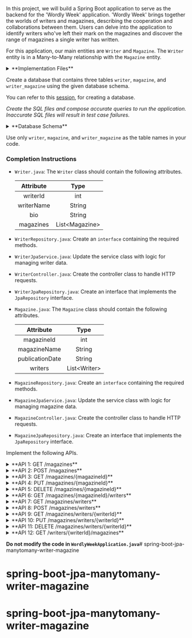In this project, we will build a Spring Boot application to serve as the backend for the 'Wordly Week' application. 'Wordly Week' brings together the worlds of writers and magazines, describing the cooperation and collaborations between them. Users can delve into the application to identify writers who've left their mark on the magazines and discover the range of magazines a single writer has written.

For this application, our main entities are `Writer` and `Magazine`. The `Writer` entity is in a Many-to-Many relationship with the `Magazine` entity.

<details>
<summary>**Implementation Files**</summary>

Use these files to complete the implementation:

- `WriterController.java`
- `WriterRepository.java`
- `WriterJpaService.java`
- `WriterJpaRepository.java`
- `Writer.java`
- `MagazineController.java`
- `MagazineRepository.java`
- `MagazineJpaService.java`
- `MagazineJpaRepository.java`
- `Magazine.java`

</details>

Create a database that contains three tables `writer`, `magazine`, and `writer_magazine` using the given database schema.

You can refer to this [session](https://learning.ccbp.in/course?c_id=e345dfa4-f5ce-406e-b19a-4ed720c54136&s_id=6a60610e-79c2-4e15-b675-45ddbd9bbe82&t_id=f880166e-2f51-4403-81a0-d2430694dae8), for creating a database.

_Create the SQL files and compose accurate queries to run the application. Inaccurate SQL files will result in test case failures._

<details>
<summary>**Database Schema**</summary>

#### Writer Table

| Columns |                 Type                  |
| :-----: | :-----------------------------------: |
|   id    | INTEGER (Primary Key, Auto Increment) |
|  name   |                 TEXT                  |
|   bio   |                 TEXT                  |

#### Magazine Table

|     Columns     |                 Type                  |
| :-------------: | :-----------------------------------: |
|       id        | INTEGER (Primary Key, Auto Increment) |
|      title      |                 TEXT                  |
| publicationDate |                 TEXT                  |

#### Junction Table

|  Columns   |                Type                |
| :--------: | :--------------------------------: |
|  writerId  | INTEGER (Foreign Key) |
| magazineId | INTEGER (Foreign Key) |

The columns `writerId` and `magazineId` can be combinedly declared as Primary Keys.

You can use the given sample data to populate the tables.

<details>
<summary>**Sample Data**</summary>

#### Writer Data

|  id   |       name       |                                   bio                                   |
| :---: | :--------------: | :---------------------------------------------------------------------: |
|   1   |     John Doe     |                     Famous writer of fantasy tales                      |
|   2   |    Jane Smith    |                     Renowned journalist and editor                      |
|   3   |   Emily Brontë   |                       Author of Wuthering Heights                       |
|   4   | Ernest Hemingway | Nobel Prize-winning author known for works like The Old Man and the Sea |

#### Magazine Data

|  id   |           title            | publicationDate |
| :---: | :------------------------: | :-------------: |
|   1   |       Fantasy Tales        |   2023-10-05    |
|   2   |     Journalist Weekly      |   2023-09-15    |
|   3   | Classic Literature Monthly |   2023-10-15    |
|   4   |   Modern Writers Digest    |   2023-09-20    |

#### Junction Table

| writerId | magazineId |
| :------: | :--------: |
|    1     |     1      |
|    1     |     2      |
|    2     |     2      |
|    3     |     3      |
|    4     |     3      |
|    4     |     4      |

</details>

</details>

<MultiLineNote>

Use only `writer`, `magazine`, and `writer_magazine` as the table names in your code.

</MultiLineNote>

### Completion Instructions

- `Writer.java`: The `Writer` class should contain the following attributes.

    | Attribute  |      Type      |
    | :--------: | :------------: |
    |  writerId  |      int       |
    | writerName |     String     |
    |    bio     |     String     |
    | magazines  | List\<Magazine> |

- `WriterRepository.java`: Create an `interface` containing the required methods.
- `WriterJpaService.java`: Update the service class with logic for managing writer data.
- `WriterController.java`: Create the controller class to handle HTTP requests.
- `WriterJpaRepository.java`: Create an interface that implements the `JpaRepository` interface.
  
- `Magazine.java`: The `Magazine` class should contain the following attributes.

    |    Attribute    |     Type     |
    | :-------------: | :----------: |
    |   magazineId    |     int      |
    |  magazineName   |    String    |
    | publicationDate |    String    |
    |     writers     | List\<Writer> |

- `MagazineRepository.java`: Create an `interface` containing the required methods.
- `MagazineJpaService.java`: Update the service class with logic for managing magazine data.
- `MagazineController.java`: Create the controller class to handle HTTP requests.
- `MagazineJpaRepository.java`: Create an interface that implements the `JpaRepository` interface.

Implement the following APIs.

<details>
<summary>**API 1: GET /magazines**</summary>

#### Path: `/magazines`

#### Method: `GET`

#### Description:

Returns a list of all magazines in the `magazine` table.

#### Response

```json
[
    {
        "magazineId": 1,
        "magazineName": "Fantasy Tales",
        "publicationDate": "2023-10-05",
        "writers": [
            {
                "writerId": 1,
                "writerName": "John Doe",
                "bio": "Famous writer of fantasy tales"
            }
        ]
    },
    ...
]
```

</details>

<details>
<summary>**API 2: POST /magazines**</summary>

#### Path: `/magazines`

#### Method: `POST`

#### Description:

Creates a new magazine in the `magazine` table. Also, create an association between the magazine and writers in the `writer_magazine` table based on the `writerId`s provided in the `writers` field. The `magazineId` is auto-incremented.

#### Request

```json
{
    "magazineName": "Mystery Weekly",
    "publicationDate": "2023-11-01",
    "writers": [
        {
            "writerId": 4
        }
    ]
}
```

#### Response

```json
{
    "magazineId": 5,
    "magazineName": "Mystery Weekly",
    "publicationDate": "2023-11-01",
    "writers": [
        {
            "writerId": 4,
            "writerName": "Ernest Hemingway",
            "bio": "Nobel Prize-winning author known for works like The Old Man and the Sea"
        }
    ]
}
```

</details>

<details>
<summary>**API 3: GET /magazines/{magazineId}**</summary>

#### Path: `/magazines/{magazineId}`

#### Method: `GET`

#### Description:

Returns a magazine based on the `magazineId`. If the given `magazineId` is not found in the `magazine` table, raise `ResponseStatusException` with `HttpStatus.NOT_FOUND`.

#### Success Response

```json
{
    "magazineId": 1,
    "magazineName": "Fantasy Tales",
    "publicationDate": "2023-10-05",
    "writers": [
        {
            "writerId": 1,
            "writerName": "John Doe",
            "bio": "Famous writer of fantasy tales"
        }
    ]
}
```

</details>

<details>
<summary>**API 4: PUT /magazines/{magazineId}**</summary>

#### Path: `/magazines/{magazineId}`

#### Method: `PUT`

#### Description:

Updates the details of a magazine based on the `magazineId` and returns the updated magazine details. Also update the associations between the magazine and writers, if the `writers` field is provided. If the given `magazineId` is not found in the `magazine` table, raise `ResponseStatusException` with `HttpStatus.NOT_FOUND`.

#### Request

```json
{
    "magazineName": "The Mystery Weekly",
    "writers": []
}
```

#### Success Response

```json
{
    "magazineId": 5,
    "magazineName": "The Mystery Weekly",
    "publicationDate": "2023-11-01",
    "writers": []
}
```

</details>

<details>
<summary>**API 5: DELETE /magazines/{magazineId}**</summary>

#### Path: `/magazines/{magazineId}`

#### Method: `DELETE`

#### Description:

Deletes a magazine from the `magazine` table and its associations from the `writer_magazine` table based on the `magazineId` and returns the status code `204`(raise `ResponseStatusException` with `HttpStatus.NO_CONTENT`). If the given `magazineId` is not found in the `magazine` table, raise `ResponseStatusException` with `HttpStatus.NOT_FOUND`.

</details>

<details>
<summary>**API 6: GET /magazines/{magazineId}/writers**</summary>

#### Path: `/magazines/{magazineId}/writers`

#### Method: `GET`

#### Description:

Returns all writers associated with the magazine based on the `magazineId`. If the given `magazineId` is not found in the `magazine` table, raise `ResponseStatusException` with `HttpStatus.NOT_FOUND`.

#### Success Response

```json
[
    {
        "writerId": 1,
        "writerName": "John Doe",
        "bio": "Famous writer of fantasy tales",
        "magazines": [
            {
                "magazineId": 1,
                "magazineName": "Fantasy Tales",
                "publicationDate": "2023-10-05"
            },
            {
                "magazineId": 2,
                "magazineName": "Journalist Weekly",
                "publicationDate": "2023-09-15"
            }
        ]
    }
]
```

</details>

<details>
<summary>**API 7: GET /magazines/writers**</summary>

#### Path: `/magazines/writers`

#### Method: `GET`

#### Description:

Returns a list of all writers in the `writer` table.

#### Response

```json
[
    {
        "writerId": 1,
        "writerName": "John Doe",
        "bio": "Famous writer of fantasy tales",
        "magazines": [
            {
                "magazineId": 1,
                "magazineName": "Fantasy Tales",
                "publicationDate": "2023-10-05"
            },
            {
                "magazineId": 2,
                "magazineName": "Journalist Weekly",
                "publicationDate": "2023-09-15"
            }
        ]
    },
    ...
]
```

</details>

<details>
<summary>**API 8: POST /magazines/writers**</summary>

#### Path: `/magazines/writers`

#### Method: `POST`

#### Description:

Creates a new writer in the `writer` table, if all the `magazineId`s in the `magazines` field exist in the `magazine` table. Also, create an association between the writer and magazines in the `writer_magazine` table. The `writerId` is auto-incremented. If any given `magazineId` is not found in the `magazine` table, raise `ResponseStatusException` with `HttpStatus.BAD_REQUEST`.

#### Request

```json
{
    "writerName": "Agatha Christie",
    "bio": "Best-selling mystery writer known for works like Murder on the Orient Express",
    "magazines": [
        {
            "magazineId": 4
        }
    ]
}
```

#### Success Response

```json
{
    "writerId": 5,
    "writerName": "Agatha Christie",
    "bio": "Best-selling mystery writer known for works like Murder on the Orient Express",
    "magazines": [
        {
            "magazineId": 4,
            "magazineName": "Modern Writers Digest",
            "publicationDate": "2023-09-20"
        }
    ]
}
```

</details>

<details>
<summary>**API 9: GET /magazines/writers/{writerId}**</summary>

#### Path: `/magazines/writers/{writerId}`

#### Method: `GET`

#### Description:

Returns a writer based on the `writerId`. If the given `writerId` is not found in the `writer` table, raise `ResponseStatusException` with `HttpStatus.NOT_FOUND`.


#### Success Response

```json
{
    "writerId": 1,
    "writerName": "John Doe",
    "bio": "Famous writer of fantasy tales",
    "magazines": [
        {
            "magazineId": 1,
            "magazineName": "Fantasy Tales",
            "publicationDate": "2023-10-05"
        },
        {
            "magazineId": 2,
            "magazineName": "Journalist Weekly",
            "publicationDate": "2023-09-15"
        }
    ]
}
```

</details>

<details>
<summary>**API 10: PUT /magazines/writers/{writerId}**</summary>

#### Path: `/magazines/writers/{writerId}`

#### Method: `PUT`

#### Description:

Updates the details of a writer based on the `writerId` and returns the updated writer details. Also update the associations between the writer and magazines, if the `magazines` field is provided. If the given `writerId` is not found in the `writer` table, raise `ResponseStatusException` with `HttpStatus.NOT_FOUND`. If any given `magazineId` is not found in the `magazine` table, raise `ResponseStatusException` with `HttpStatus.BAD_REQUEST`.

#### Request

```json
{
    "bio": "Best-selling mystery writer known for works like Murder on the 'Orient Express'",
    "magazines": [
        {
            "magazineId": 5
        }
    ]
}
```

#### Success Response

```json
{
    "writerId": 5,
    "writerName": "Agatha Christie",
    "bio": "Best-selling mystery writer known for works like Murder on the 'Orient Express'",
    "magazines": [
        {
            "magazineId": 5,
            "magazineName": "The Mystery Weekly",
            "publicationDate": "2023-11-01"
        }
    ]
}
```

</details>

<details>
<summary>**API 11: DELETE /magazines/writers/{writerId}**</summary>

#### Path:  `/magazines/writers/{writerId}`

#### Method: `DELETE`

#### Description:

Deletes a writer from the `writer` table and its associations from the `writer_magazine` table based on the `writerId` and returns the status code `204`(raise `ResponseStatusException` with `HttpStatus.NO_CONTENT`). If the given `writerId` is not found in the `writer` table, raise `ResponseStatusException` with `HttpStatus.NOT_FOUND`.

</details>

<details>
<summary>**API 12: GET /writers/{writerId}/magazines**</summary>

#### Path: `/writers/{writerId}/magazines`

#### Method: `GET`

#### Description:

Returns all magazines associated with the writer based on the `writerId`. If the given `writerId` is not found in the `writer` table, raise `ResponseStatusException` with `HttpStatus.NOT_FOUND`.

#### Success Response

```json
[
    {
        "magazineId": 1,
        "magazineName": "Fantasy Tales",
        "publicationDate": "2023-10-05",
        "writers": [
            {
                "writerId": 1,
                "writerName": "John Doe",
                "bio": "Famous writer of fantasy tales"
            }
        ]
    },
    {
        "magazineId": 2,
        "magazineName": "Journalist Weekly",
        "publicationDate": "2023-09-15",
        "writers": [
            {
                "writerId": 1,
                "writerName": "John Doe",
                "bio": "Famous writer of fantasy tales"
            },
            {
                "writerId": 2,
                "writerName": "Jane Smith",
                "bio": "Renowned journalist and editor"
            }
        ]
    }
]
```

</details>

**Do not modify the code in `WordlyWeekApplication.java`**# spring-boot-jpa-manytomany-writer-magazine
# spring-boot-jpa-manytomany-writer-magazine
# spring-boot-jpa-manytomany-writer-magazine
